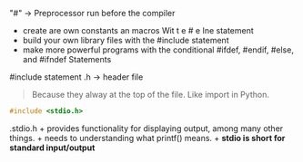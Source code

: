 "#" -> Preprocessor
	run before the compiler
+ create are own constants an macros Wit t e # e Ine statement
+ build your own library files with the #include statement
+ make more powerful programs with the conditional #ifdef, #endif, #else, and #ifndef Statements


#include statement
.h -> header file
> Because they alway at the top of the file. Like import in Python.
```c
#include <stdio.h>
```
.stdio.h 
	+ provides functionaIity for displaying output, among many other things.
	+ needs to understanding what printf() means.
	+ **stdio is short for standard input/output**

